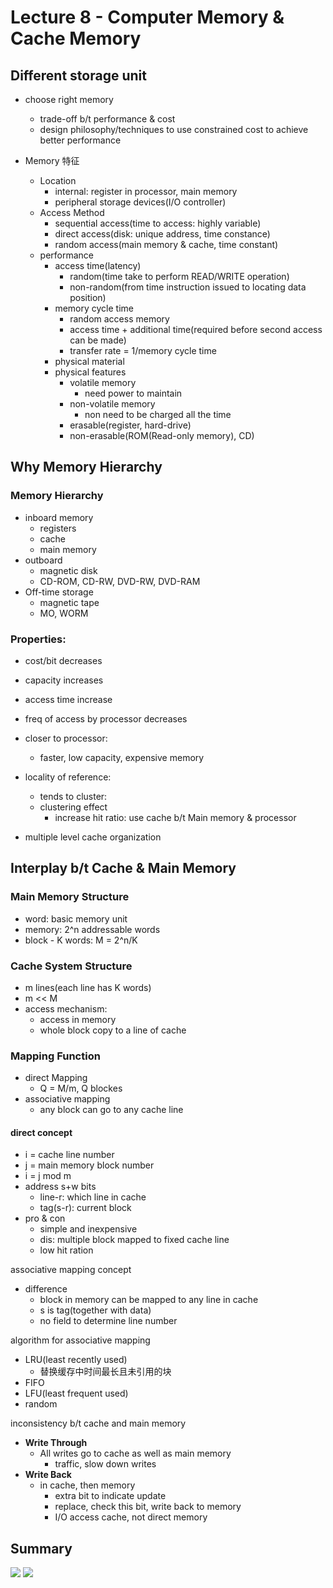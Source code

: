 # Lecture 8 - Computer Memory & Cache Memory

## Different storage unit
- choose right memory
  - trade-off b/t performance & cost
  - design philosophy/techniques to use constrained cost to achieve better performance

- Memory 特征
  - Location
    - internal: register in processor, main memory
    - peripheral storage devices(I/O controller)
  - Access Method
    - sequential access(time to access: highly variable)
    - direct access(disk: unique address, time constance)
    - random access(main memory & cache, time constant)
  - performance 
    - access time(latency)
      - random(time take to perform READ/WRITE operation)
      - non-random(from time instruction issued to locating data position)
    - memory cycle time
      - random access memory
      - access time + additional time(required before second access can be made)
      - transfer rate = 1/memory cycle time
    - physical material
    - physical features
      - volatile memory
        - need power to maintain
      - non-volatile memory
        - non need to be charged all the time
      - erasable(register, hard-drive)
      - non-erasable(ROM(Read-only memory), CD)



## Why Memory Hierarchy

### Memory Hierarchy
- inboard memory
  - registers
  - cache
  - main memory
- outboard
  - magnetic disk
  - CD-ROM, CD-RW, DVD-RW, DVD-RAM
- Off-time storage
  - magnetic tape
  - MO, WORM


### Properties:
- cost/bit decreases
- capacity increases
- access time increase
- freq of access by processor decreases

- closer to processor:
  - faster, low capacity, expensive memory

- locality of reference: 
  - tends to cluster: 
  - clustering effect
    - increase hit ratio: use cache b/t Main memory & processor

- multiple level cache organization

## Interplay b/t Cache & Main Memory

### Main Memory Structure
- word: basic memory unit
- memory: 2^n addressable words
- block - K words: M = 2^n/K


### Cache System Structure
- m lines(each line has K words)
- m << M
- access mechanism:
  - access in memory
  - whole block copy to a line of cache

### Mapping Function
- direct Mapping
  - Q = M/m, Q blockes
- associative mapping
  - any block can go to any cache line

#### direct concept
- i = cache line number
- j = main memory block number
- i = j mod m
- address s+w bits
  - line-r: which line in cache
  - tag(s-r): current block
- pro & con
  - simple and inexpensive
  - dis: multiple block mapped to fixed cache line
  - low hit ration

associative mapping concept
- difference
  - block in memory can be mapped to any line in cache
  - s is tag(together with data)
  - no field to determine line number

algorithm for associative mapping
- LRU(least recently used)
  - 替换缓存中时间最⻓且未引⽤的块
- FIFO
- LFU(least frequent used)
- random

inconsistency b/t cache and main memory

- **Write Through**
  - All writes go to cache as well as main memory
    - traffic, slow down writes
- **Write Back**
  - in cache, then memory
    - extra bit to indicate update
    - replace, check this bit, write back to memory
    - I/O access cache, not direct memory


## Summary
![](lec6_summary1.png)
![](lec6_summary2.png)